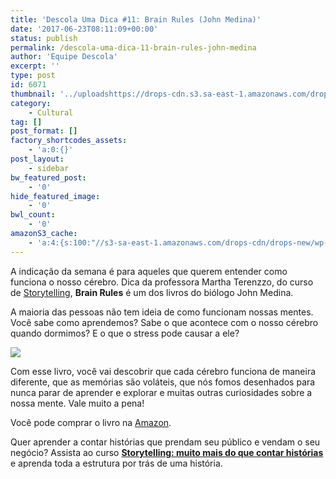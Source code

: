 ```yaml
---
title: 'Descola Uma Dica #11: Brain Rules (John Medina)'
date: '2017-06-23T08:11:09+00:00'
status: publish
permalink: /descola-uma-dica-11-brain-rules-john-medina
author: 'Equipe Descola'
excerpt: ''
type: post
id: 6071
thumbnail: '../uploadshttps://drops-cdn.s3.sa-east-1.amazonaws.com/drops-new/wp-content/uploads/2017/06/22211249/Descola_umadica-11-150x150.png'
category:
    - Cultural
tag: []
post_format: []
factory_shortcodes_assets:
    - 'a:0:{}'
post_layout:
    - sidebar
bw_featured_post:
    - '0'
hide_featured_image:
    - '0'
bwl_count:
    - '0'
amazonS3_cache:
    - 'a:4:{s:100:"//s3-sa-east-1.amazonaws.com/drops-cdn/drops-new/wp-content/uploads/2017/06/22210645/brain-rules.jpg";i:6073;s:109:"//s3-sa-east-1.amazonaws.com/drops-cdn/drops-new/wp-content/uploads/2017/06/22210645/brain-rules-679x1024.jpg";i:6073;s:62:"//descola.org/drops/wp-content/uploads/2017/06/brain-rules.jpg";i:6073;s:71:"//descola.org/drops/wp-content/uploads/2017/06/brain-rules-679x1024.jpg";i:6073;}'
---
```

A indicação da semana é para aqueles que querem entender como funciona o nosso cérebro. Dica da professora Martha Terenzzo, do curso de [Storytelling](https://descola.org/curso/storytelling), **Brain Rules** é um dos livros do biólogo John Medina.

A maioria das pessoas não tem ideia de como funcionam nossas mentes. Você sabe como aprendemos? Sabe o que acontece com o nosso cérebro quando dormimos? E o que o stress pode causar a ele?

![](https://descola.org/drops/wp-content/uploads/2017/06/brain-rules-679x1024.jpg)

Com esse livro, você vai descobrir que cada cérebro funciona de maneira diferente, que as memórias são voláteis, que nós fomos desenhados para nunca parar de aprender e explorar e muitas outras curiosidades sobre a nossa mente. Vale muito a pena!

Você pode comprar o livro na [Amazon](https://www.amazon.com.br/Brain-Rules-Updated-Expanded-Principles-ebook/dp/B00JNYEXAM).

Quer aprender a contar histórias que prendam seu público e vendam o seu negócio? Assista ao curso **[Storytelling: muito mais do que contar histórias](https://descola.org/curso/storytelling)** e aprenda toda a estrutura por trás de uma história.